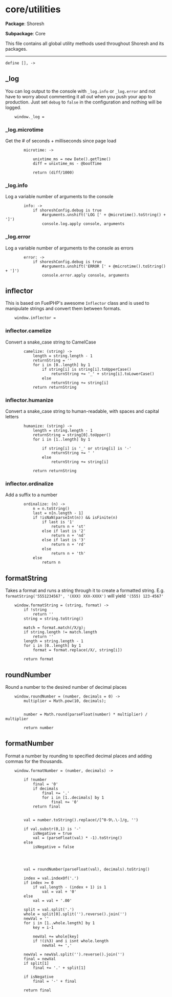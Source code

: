 core/utilities
===

**Package**: Shoresh

**Subpackage**: Core

This file contains all global utility methods used throughout Shoresh and its packages.

---

	define [], ->

_log
---

You can log output to the console with `_log.info` or `_log.error` and not have to worry about commenting it all out when you push your app to production. Just set `debug` to `false` in the configuration and nothing will be logged.

		window._log = 

### _log.microtime

Get the # of seconds + milliseconds since page load

			microtime: ->
					
				unixtime_ms = new Date().getTime()
				diff = unixtime_ms - @bootTime

				return (diff/1000)
### _log.info
Log a variable number of arguments to the console

			info: ->
				if shoreshConfig.debug is true
					#arguments.unshift('LOG [' + @microtime().toString() + ']')
					console.log.apply console, arguments
			
### _log.error
Log a variable number of arguments to the console as errors

			error: ->
				if shoreshConfig.debug is true
					#arguments.unshift('ERROR [' + @microtime().toString() + ']')
					console.error.apply console, arguments

inflector
---
This is based on FuelPHP's awesome `Inflector` class and is used to manipulate strings and convert them between formats.

		window.inflector = 

### inflector.camelize

Convert a snake_case string to CamelCase

			camelize: (string) ->
				length = string.length - 1
				returnString = ''
				for i in [0..length] by 1
					if string[i] is string[i].toUpperCase()
						returnString += '_' + string[i].toLowerCase()
					else
						returnString += string[i]
				return returnString

### inflector.humanize

Convert a snake_case string to human-readable, with spaces and capital letters

			humanize: (string) ->
				length = string.length - 1
				returnString = string[0].toUpper()
				for i in [1..length] by 1

					if string[i] is '_' or string[i] is '-'
						returnString += ' '
					else
						returnString += string[i]

				return returnString

### inflector.ordinalize

Add a suffix to a number

			ordinalize: (n) ->
				n = n.toString()
				last = n[n.length - 1]
				if !isNaN(parseInt(n)) && isFinite(n)
					if last is '1'
						return n + 'st'
					else if last is '2'
						return n + 'nd'
					else if last is '3'
						return n + 'rd'
					else
						return n + 'th'
				else
					return n

formatString
---

Takes a format and runs a string through it to create a formatted string. 
E.g. `formatString('5551234567', '(XXX) XXX-XXXX')` will yield `'(555) 123-4567'`

		window.formatString = (string, format) ->
			if !string
				return ''
			string = string.toString()

			match = format.match(/X/g);  
			if string.length != match.length
				return ''
			length = string.length - 1
			for i in [0..length] by 1
				format = format.replace(/X/, string[i])

			return format

roundNumber
---

Round a number to the desired number of decimal places

		window.roundNumber = (number, decimals = 0) ->
			multiplier = Math.pow(10, decimals);


			number = Math.round(parseFloat(number) * multiplier) / multiplier

			return number

formatNumber
---

Format a number by rounding to specified decimal places and adding commas for the thousands.

		window.formatNumber = (number, decimals) ->

			if !number
				final = '0'
				if decimals
					final += '.'
					for i in [1..decimals] by 1
						final += '0'
				return final

				
			val = number.toString().replace(/[^0-9\.\-]/g, '')

			if val.substr(0,1) is '-'
				isNegative = true
				val = (parseFloat(val) * -1).toString()
			else
				isNegative = false

			

			
			val = roundNumber(parseFloat(val), decimals).toString()

			index = val.indexOf('.')
			if index >= 0
				if val.length - (index + 1) is 1
					val = val + '0'
			else
				val = val + '.00'

			split = val.split('.')
			whole = split[0].split('').reverse().join('')
			newVal = ''
			for i in [1..whole.length] by 1
				key = i-1
				
				newVal += whole[key]
				if !(i%3) and i isnt whole.length
					newVal += ','
				
			newVal = newVal.split('').reverse().join('')
			final = newVal
			if split[1]
				final += '.' + split[1]

			if isNegative
				final = '-' + final

			return final

